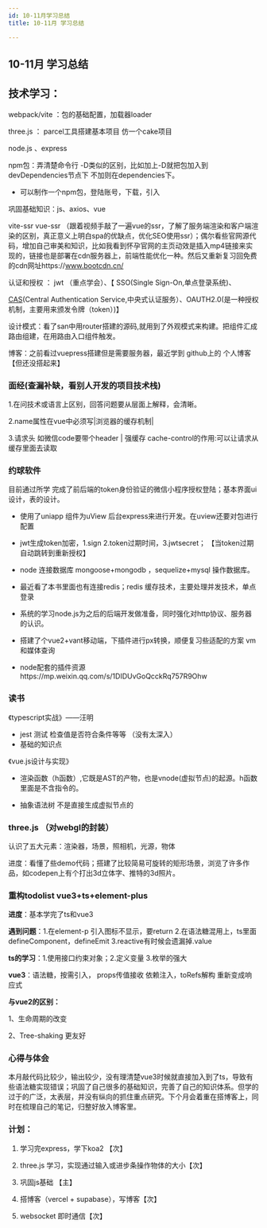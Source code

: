 ```yaml
---
id: 10-11月学习总结
title: 10-11月 学习总结

---
```


## 10-11月 学习总结



## 技术学习：

webpack/vite ：包的基础配置，加载器loader

three.js ： parcel工具搭建基本项目  仿一个cake项目  

node.js 、express  

npm包：弄清楚命令行 -D类似的区别，比如加上-D就把包加入到devDependencies节点下 不加则在dependencies下。

- 可以制作一个npm包，登陆账号，下载，引入

巩固基础知识：js、axios、vue

vite-ssr vue-ssr  （跟着视频手敲了一遍vue的ssr，了解了服务端渲染和客户端渲染的区别，真正意义上明白spa的优缺点，优化SEO使用ssr）；偶尔看些官网源代码，增加自己审美和知识，比如我看到怀孕官网的主页动效是插入mp4链接来实现的，链接也是部署在cdn服务器上，前端性能优化一种。然后又重新复习回免费的cdn网址https://www.bootcdn.cn/

认证和授权 ： jwt （重点学会）、【 SSO(Single Sign-On,单点登录系统)、

[CAS](https://so.csdn.net/so/search?q=CAS&spm=1001.2101.3001.7020)(Central Authentication Service,中央式认证服务）、OAUTH2.0(是一种授权机制，主要用来颁发令牌（token）)】 

设计模式：看了san中用router搭建的源码,就用到了外观模式来构建。把组件汇成路由组建，在用路由入口组件触发。

博客：之前看过vuepress搭建但是需要服务器，最近学到 github上的 个人博客 【但还没搭起来】



### 面经(查漏补缺，看别人开发的项目技术栈)

  1.在问技术或语言上区别，回答问题要从层面上解释，会清晰。

  2.name属性在vue中必须写|浏览器的缓存机制| 

  3.请求头 如微信code要带个header | 强缓存  cache-control的作用:可以让请求从缓存里面去读取



### 约球软件 

目前通过所学 完成了前后端的token身份验证的微信小程序授权登陆；基本界面ui设计，表的设计。

- 使用了uniapp  组件为uView 后台express来进行开发。在uview还要对包进行配置
- jwt生成token加密，1.sign 2.token过期时间，3.jwtsecret； 【当token过期自动跳转到重新授权】

- node 连接数据库 mongoose+mongodb ，sequelize+mysql 操作数据库。


- 最近看了本书里面也有连接redis；redis 缓存技术，主要处理并发技术，单点登录

- 系统的学习node.js为之后的后端开发做准备，同时强化对http协议、服务器的认识。

- 搭建了个vue2+vant移动端，下插件进行px转换，顺便复习些适配的方案 vm和媒体查询

- node配套的插件资源https://mp.weixin.qq.com/s/1DIDUvGoQcckRq757R9Ohw

  

### 读书

《typescript实战》——汪明  

- jest 测试 检查值是否符合条件等等 （没有太深入）
- 基础的知识点



《vue.js设计与实现》

- 渲染函数（h函数）,它既是AST的产物，也是vnode(虚拟节点)的起源。h函数里面是不含指令的。


- 抽象语法树 不是直接生成虚拟节点的 




### three.js （对webgl的封装）

认识了五大元素：渲染器，场景，照相机，光源，物体

进度：看懂了些demo代码；搭建了比较简易可旋转的矩形场景，浏览了许多作品，如codepen上有个打出3d立体字、推特的3d照片。 



### 重构todolist vue3+ts+element-plus 

**进度**：基本学完了ts和vue3

**遇到问题**：1.在element-p 引入图标不显示，要return  2.在语法糖混用上，ts里面defineComponent，defineEmit 3.reactive有时候会遗漏掉.value

**ts的学习**：1.使用接口约束对象；2.定义变量 3.枚举的强大

**vue3**：语法糖，按需引入， props传值接收 依赖注入，toRefs解构 重新变成响应式

**与vue2的区别：**

1、生命周期的改变

2、Tree-shaking 更友好 



### 心得与体会

本月敲代码比较少，输出较少，没有理清楚vue3时候就直接加入到了ts，导致有些语法糖实现错误；巩固了自己很多的基础知识，完善了自己的知识体系。但学的过于的广泛，太表层，并没有纵向的抓住重点研究。下个月会着重在搭博客上，同时在梳理自己的笔记，归整好放入博客里。



### 计划：

1. 学习完express，学下koa2 【次】

2.  three.js 学习，实现通过输入或进步条操作物体的大小【次】

3. 巩固js基础 【主】

4. 搭博客（vercel + supabase），写博客【次】

5. websocket 即时通信【次】

   

